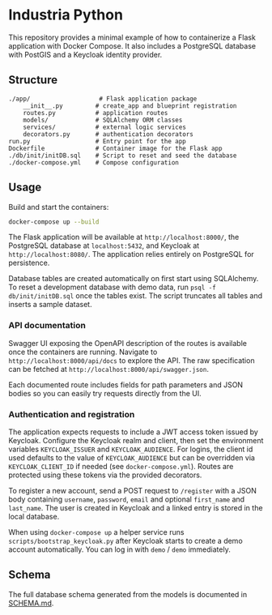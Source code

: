 # Industria Python

This repository provides a minimal example of how to containerize a Flask application with Docker Compose. It also includes a PostgreSQL database with PostGIS and a Keycloak identity provider.

## Structure

```
./app/                   # Flask application package
    __init__.py         # create_app and blueprint registration
    routes.py           # application routes
    models/             # SQLAlchemy ORM classes
    services/           # external logic services
    decorators.py       # authentication decorators
run.py                  # Entry point for the app
Dockerfile              # Container image for the Flask app
./db/init/initDB.sql    # Script to reset and seed the database
./docker-compose.yml    # Compose configuration
```

## Usage

Build and start the containers:

```bash
docker-compose up --build
```
The Flask application will be available at `http://localhost:8000/`, the PostgreSQL database at `localhost:5432`, and Keycloak at `http://localhost:8080/`.
The application relies entirely on PostgreSQL for persistence.

Database tables are created automatically on first start using SQLAlchemy.
To reset a development database with demo data, run `psql -f db/init/initDB.sql`
once the tables exist. The script truncates all tables and inserts a sample
dataset.

### API documentation

Swagger UI exposing the OpenAPI description of the routes is available once the
containers are running. Navigate to `http://localhost:8000/api/docs` to explore
the API. The raw specification can be fetched at
`http://localhost:8000/api/swagger.json`.

Each documented route includes fields for path parameters and JSON bodies so you
can easily try requests directly from the UI.

### Authentication and registration

The application expects requests to include a JWT access token issued by
Keycloak. Configure the Keycloak realm and client, then set the environment
variables `KEYCLOAK_ISSUER` and `KEYCLOAK_AUDIENCE`.
For logins, the client id used defaults to the value of
`KEYCLOAK_AUDIENCE` but can be overridden via `KEYCLOAK_CLIENT_ID`
if needed (see `docker-compose.yml`).
Routes are protected using these tokens via the provided decorators.

To register a new account, send a POST request to `/register` with a JSON body
containing `username`, `password`, `email` and optional `first_name` and
`last_name`. The user is created in Keycloak and a linked entry is stored in the
local database.

When using `docker-compose up` a helper service runs `scripts/bootstrap_keycloak.py`
after Keycloak starts to create a demo account automatically. You can log in
with `demo` / `demo` immediately.

## Schema

The full database schema generated from the models is documented in [SCHEMA.md](SCHEMA.md).
